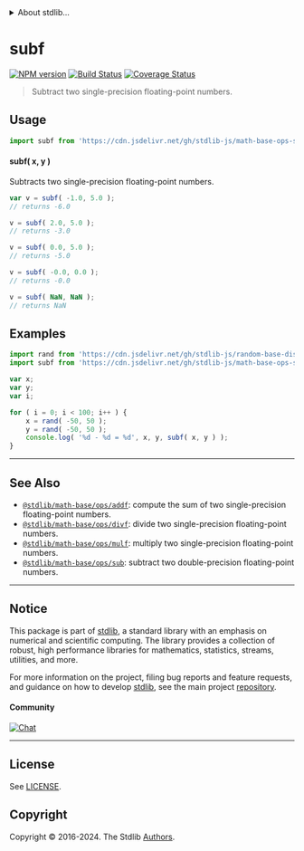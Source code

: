 <!--

@license Apache-2.0

Copyright (c) 2021 The Stdlib Authors.

Licensed under the Apache License, Version 2.0 (the "License");
you may not use this file except in compliance with the License.
You may obtain a copy of the License at

   http://www.apache.org/licenses/LICENSE-2.0

Unless required by applicable law or agreed to in writing, software
distributed under the License is distributed on an "AS IS" BASIS,
WITHOUT WARRANTIES OR CONDITIONS OF ANY KIND, either express or implied.
See the License for the specific language governing permissions and
limitations under the License.

-->


<details>
  <summary>
    About stdlib...
  </summary>
  <p>We believe in a future in which the web is a preferred environment for numerical computation. To help realize this future, we've built stdlib. stdlib is a standard library, with an emphasis on numerical and scientific computation, written in JavaScript (and C) for execution in browsers and in Node.js.</p>
  <p>The library is fully decomposable, being architected in such a way that you can swap out and mix and match APIs and functionality to cater to your exact preferences and use cases.</p>
  <p>When you use stdlib, you can be absolutely certain that you are using the most thorough, rigorous, well-written, studied, documented, tested, measured, and high-quality code out there.</p>
  <p>To join us in bringing numerical computing to the web, get started by checking us out on <a href="https://github.com/stdlib-js/stdlib">GitHub</a>, and please consider <a href="https://opencollective.com/stdlib">financially supporting stdlib</a>. We greatly appreciate your continued support!</p>
</details>

# subf

[![NPM version][npm-image]][npm-url] [![Build Status][test-image]][test-url] [![Coverage Status][coverage-image]][coverage-url] <!-- [![dependencies][dependencies-image]][dependencies-url] -->

> Subtract two single-precision floating-point numbers.

<!-- Section to include introductory text. Make sure to keep an empty line after the intro `section` element and another before the `/section` close. -->

<section class="intro">

</section>

<!-- /.intro -->

<!-- Package usage documentation. -->



<section class="usage">

## Usage

```javascript
import subf from 'https://cdn.jsdelivr.net/gh/stdlib-js/math-base-ops-subf@deno/mod.js';
```

#### subf( x, y )

Subtracts two single-precision floating-point numbers.

```javascript
var v = subf( -1.0, 5.0 );
// returns -6.0

v = subf( 2.0, 5.0 );
// returns -3.0

v = subf( 0.0, 5.0 );
// returns -5.0

v = subf( -0.0, 0.0 );
// returns -0.0

v = subf( NaN, NaN );
// returns NaN
```

</section>

<!-- /.usage -->

<!-- Package usage notes. Make sure to keep an empty line after the `section` element and another before the `/section` close. -->

<section class="notes">

</section>

<!-- /.notes -->

<!-- Package usage examples. -->

<section class="examples">

## Examples

<!-- eslint no-undef: "error" -->

```javascript
import rand from 'https://cdn.jsdelivr.net/gh/stdlib-js/random-base-discrete-uniform@deno/mod.js';
import subf from 'https://cdn.jsdelivr.net/gh/stdlib-js/math-base-ops-subf@deno/mod.js';

var x;
var y;
var i;

for ( i = 0; i < 100; i++ ) {
    x = rand( -50, 50 );
    y = rand( -50, 50 );
    console.log( '%d - %d = %d', x, y, subf( x, y ) );
}
```

</section>

<!-- /.examples -->

<!-- C interface documentation. -->



<!-- Section for related `stdlib` packages. Do not manually edit this section, as it is automatically populated. -->

<section class="related">

* * *

## See Also

-   <span class="package-name">[`@stdlib/math-base/ops/addf`][@stdlib/math/base/ops/addf]</span><span class="delimiter">: </span><span class="description">compute the sum of two single-precision floating-point numbers.</span>
-   <span class="package-name">[`@stdlib/math-base/ops/divf`][@stdlib/math/base/ops/divf]</span><span class="delimiter">: </span><span class="description">divide two single-precision floating-point numbers.</span>
-   <span class="package-name">[`@stdlib/math-base/ops/mulf`][@stdlib/math/base/ops/mulf]</span><span class="delimiter">: </span><span class="description">multiply two single-precision floating-point numbers.</span>
-   <span class="package-name">[`@stdlib/math-base/ops/sub`][@stdlib/math/base/ops/sub]</span><span class="delimiter">: </span><span class="description">subtract two double-precision floating-point numbers.</span>

</section>

<!-- /.related -->

<!-- Section for all links. Make sure to keep an empty line after the `section` element and another before the `/section` close. -->


<section class="main-repo" >

* * *

## Notice

This package is part of [stdlib][stdlib], a standard library with an emphasis on numerical and scientific computing. The library provides a collection of robust, high performance libraries for mathematics, statistics, streams, utilities, and more.

For more information on the project, filing bug reports and feature requests, and guidance on how to develop [stdlib][stdlib], see the main project [repository][stdlib].

#### Community

[![Chat][chat-image]][chat-url]

---

## License

See [LICENSE][stdlib-license].


## Copyright

Copyright &copy; 2016-2024. The Stdlib [Authors][stdlib-authors].

</section>

<!-- /.stdlib -->

<!-- Section for all links. Make sure to keep an empty line after the `section` element and another before the `/section` close. -->

<section class="links">

[npm-image]: http://img.shields.io/npm/v/@stdlib/math-base-ops-subf.svg
[npm-url]: https://npmjs.org/package/@stdlib/math-base-ops-subf

[test-image]: https://github.com/stdlib-js/math-base-ops-subf/actions/workflows/test.yml/badge.svg?branch=main
[test-url]: https://github.com/stdlib-js/math-base-ops-subf/actions/workflows/test.yml?query=branch:main

[coverage-image]: https://img.shields.io/codecov/c/github/stdlib-js/math-base-ops-subf/main.svg
[coverage-url]: https://codecov.io/github/stdlib-js/math-base-ops-subf?branch=main

<!--

[dependencies-image]: https://img.shields.io/david/stdlib-js/math-base-ops-subf.svg
[dependencies-url]: https://david-dm.org/stdlib-js/math-base-ops-subf/main

-->

[chat-image]: https://img.shields.io/gitter/room/stdlib-js/stdlib.svg
[chat-url]: https://app.gitter.im/#/room/#stdlib-js_stdlib:gitter.im

[stdlib]: https://github.com/stdlib-js/stdlib

[stdlib-authors]: https://github.com/stdlib-js/stdlib/graphs/contributors

[umd]: https://github.com/umdjs/umd
[es-module]: https://developer.mozilla.org/en-US/docs/Web/JavaScript/Guide/Modules

[deno-url]: https://github.com/stdlib-js/math-base-ops-subf/tree/deno
[umd-url]: https://github.com/stdlib-js/math-base-ops-subf/tree/umd
[esm-url]: https://github.com/stdlib-js/math-base-ops-subf/tree/esm
[branches-url]: https://github.com/stdlib-js/math-base-ops-subf/blob/main/branches.md

[stdlib-license]: https://raw.githubusercontent.com/stdlib-js/math-base-ops-subf/main/LICENSE

<!-- <related-links> -->

[@stdlib/math/base/ops/addf]: https://github.com/stdlib-js/math-base-ops-addf/tree/deno

[@stdlib/math/base/ops/divf]: https://github.com/stdlib-js/math-base-ops-divf/tree/deno

[@stdlib/math/base/ops/mulf]: https://github.com/stdlib-js/math-base-ops-mulf/tree/deno

[@stdlib/math/base/ops/sub]: https://github.com/stdlib-js/math-base-ops-sub/tree/deno

<!-- </related-links> -->

</section>

<!-- /.links -->

